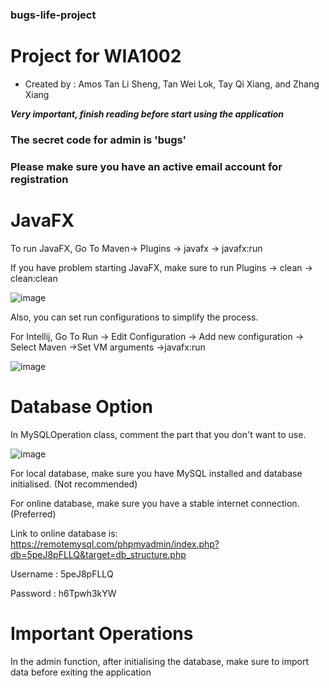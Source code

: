 ### bugs-life-project

# Project for WIA1002
*  Created by : Amos Tan Li Sheng, Tan Wei Lok, Tay Qi Xiang, and Zhang Xiang

***Very important, finish reading before start using the application***

### The secret code for admin is 'bugs'

### Please make sure you have an active email account for registration

# JavaFX

To run JavaFX,
Go To Maven-> Plugins -> javafx -> javafx:run

If you have problem starting JavaFX, make sure to run Plugins -> clean -> clean:clean

![image](https://user-images.githubusercontent.com/18496769/120956356-e9403400-c742-11eb-866c-a46a463d44d9.png)

Also, you can set run configurations to simplify the process.

For Intellij, Go To Run -> Edit Configuration -> Add new configuration -> Select Maven ->Set VM arguments ->javafx:run

![image](https://user-images.githubusercontent.com/18496769/120916704-9448e300-c69a-11eb-916d-00ebe38ce2d3.png)


# Database Option

In MySQLOperation class, comment the part that you don't want to use.

![image](https://user-images.githubusercontent.com/18496769/119681217-64474780-be31-11eb-9e92-6febd090798d.png)

For local database, make sure you have MySQL installed and database initialised. (Not recommended)

For online database, make sure you have a stable internet connection. (Preferred)


Link to online database is: https://remotemysql.com/phpmyadmin/index.php?db=5peJ8pFLLQ&target=db_structure.php

Username : 5peJ8pFLLQ

Password : h6Tpwh3kYW

# Important Operations

In the admin function, after initialising the database, make sure to import data before exiting the application



   



